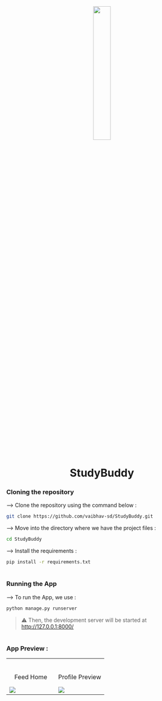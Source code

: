 <div align="center">
<img width="30%" src="https://user-images.githubusercontent.com/72341453/134747028-7e2d90cc-a92f-4f66-815e-54a0d50cca54.PNG">

# StudyBuddy
</div>

### Cloning the repository

--> Clone the repository using the command below :
```bash
git clone https://github.com/vaibhav-sd/StudyBuddy.git

```

--> Move into the directory where we have the project files : 
```bash
cd StudyBuddy

```

--> Install the requirements :
```bash
pip install -r requirements.txt

```

#

### Running the App

--> To run the App, we use :
```bash
python manage.py runserver

```

> ⚠ Then, the development server will be started at http://127.0.0.1:8000/

#

### App Preview :

<table width="100%"> 
<tr>
<td width="50%">      
&nbsp; 
<br>
<p align="center">
  Feed Home
</p>
<img src="https://github.com/vaibhav-sd/StudyBuddy/assets/92720748/ea18fd96-d897-4153-9098-1a825c63e257">
</td> 
<td width="50%">
<br>
<p align="center">
  Profile Preview
</p>

<img src="https://github.com/vaibhav-sd/StudyBuddy/assets/92720748/c79a90f3-4a7c-4bcf-a39a-4ded16c13f6e">  
</td>
</table>
